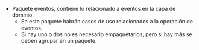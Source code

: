 * Paquete eventos, contiene lo relacionado a eventos en la capa de dominio.
    * En este paquete habrán casos de uso relacionados a la operación de eventos.
    * Si hay uno o dos no es necesario empaquetarlos, pero si hay más se deben agrupar en un paquete.

